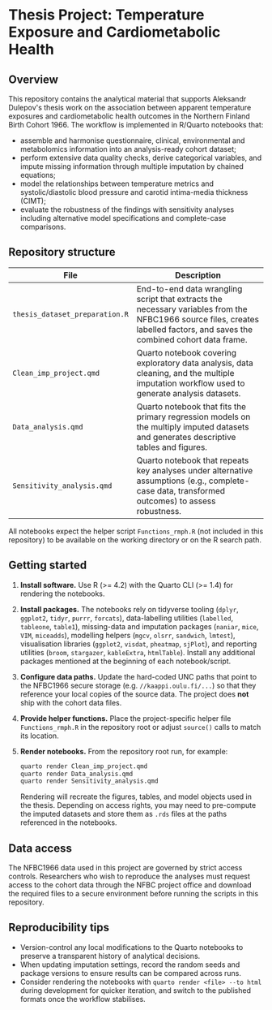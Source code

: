 # Thesis Project: Temperature Exposure and Cardiometabolic Health

## Overview
This repository contains the analytical material that supports Aleksandr Dulepov's
thesis work on the association between apparent temperature exposures and
cardiometabolic health outcomes in the Northern Finland Birth Cohort 1966. The
workflow is implemented in R/Quarto notebooks that:

* assemble and harmonise questionnaire, clinical, environmental and metabolomics
  information into an analysis-ready cohort dataset;
* perform extensive data quality checks, derive categorical variables, and impute
  missing information through multiple imputation by chained equations;
* model the relationships between temperature metrics and systolic/diastolic
  blood pressure and carotid intima-media thickness (CIMT);
* evaluate the robustness of the findings with sensitivity analyses including
  alternative model specifications and complete-case comparisons.

## Repository structure

| File | Description |
| --- | --- |
| `thesis_dataset_preparation.R` | End-to-end data wrangling script that extracts the necessary variables from the NFBC1966 source files, creates labelled factors, and saves the combined cohort data frame. |
| `Clean_imp_project.qmd` | Quarto notebook covering exploratory data analysis, data cleaning, and the multiple imputation workflow used to generate analysis datasets. |
| `Data_analysis.qmd` | Quarto notebook that fits the primary regression models on the multiply imputed datasets and generates descriptive tables and figures. |
| `Sensitivity_analysis.qmd` | Quarto notebook that repeats key analyses under alternative assumptions (e.g., complete-case data, transformed outcomes) to assess robustness. |

All notebooks expect the helper script `Functions_rmph.R` (not included in this
repository) to be available on the working directory or on the R search path.

## Getting started

1. **Install software.** Use R (\>= 4.2) with the Quarto CLI (\>= 1.4) for
   rendering the notebooks.
2. **Install packages.** The notebooks rely on tidyverse tooling (`dplyr`,
   `ggplot2`, `tidyr`, `purrr`, `forcats`), data-labelling utilities (`labelled`,
   `tableone`, `table1`), missing-data and imputation packages (`naniar`, `mice`,
   `VIM`, `miceadds`), modelling helpers (`mgcv`, `olsrr`, `sandwich`, `lmtest`),
   visualisation libraries (`ggplot2`, `visdat`, `pheatmap`, `sjPlot`), and
   reporting utilities (`broom`, `stargazer`, `kableExtra`, `htmlTable`). Install
   any additional packages mentioned at the beginning of each notebook/script.
3. **Configure data paths.** Update the hard-coded UNC paths that point to the
   NFBC1966 secure storage (e.g. `//kaappi.oulu.fi/...`) so that they reference
   your local copies of the source data. The project does **not** ship with the
   cohort data files.
4. **Provide helper functions.** Place the project-specific helper file
   `Functions_rmph.R` in the repository root or adjust `source()` calls to match
   its location.
5. **Render notebooks.** From the repository root run, for example:

   ```bash
   quarto render Clean_imp_project.qmd
   quarto render Data_analysis.qmd
   quarto render Sensitivity_analysis.qmd
   ```

   Rendering will recreate the figures, tables, and model objects used in the
   thesis. Depending on access rights, you may need to pre-compute the imputed
   datasets and store them as `.rds` files at the paths referenced in the
   notebooks.

## Data access
The NFBC1966 data used in this project are governed by strict access controls.
Researchers who wish to reproduce the analyses must request access to the
cohort data through the NFBC project office and download the required files to a
secure environment before running the scripts in this repository.

## Reproducibility tips
* Version-control any local modifications to the Quarto notebooks to preserve a
  transparent history of analytical decisions.
* When updating imputation settings, record the random seeds and package
  versions to ensure results can be compared across runs.
* Consider rendering the notebooks with `quarto render <file> --to html` during
  development for quicker iteration, and switch to the published formats once
  the workflow stabilises.
